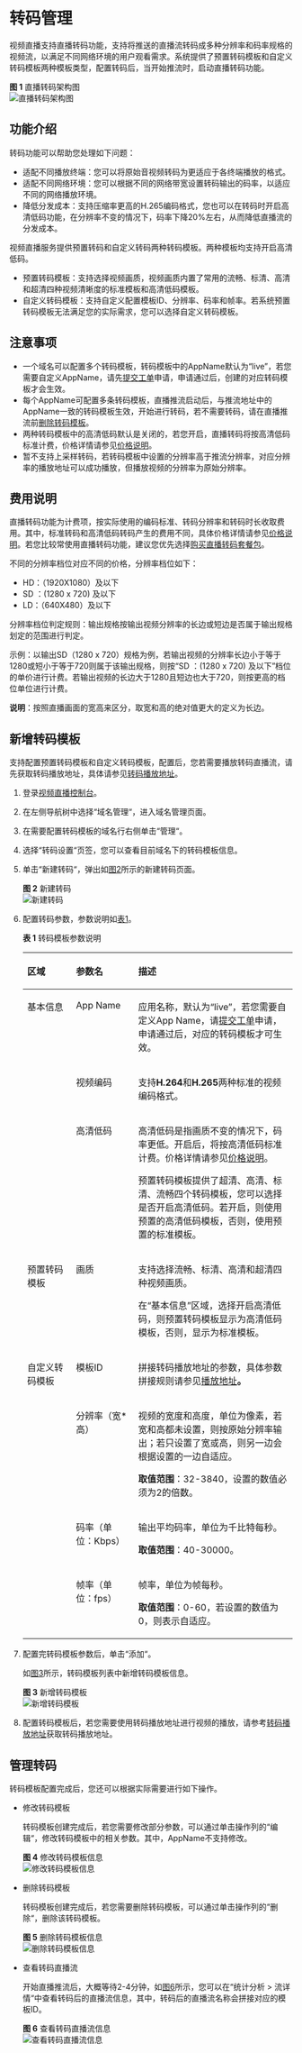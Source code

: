 # 转码管理<a name="live01000802"></a>

视频直播支持直播转码功能，支持将推送的直播流转码成多种分辨率和码率规格的视频流，以满足不同网络环境的用户观看需求。系统提供了预置转码模板和自定义转码模板两种模板类型，配置转码后，当开始推流时，启动直播转码功能。

**图 1**  直播转码架构图<a name="fig225911261547"></a>  
![](figures/直播转码架构图.png "直播转码架构图")

## 功能介绍<a name="section18261316194718"></a>

转码功能可以帮助您处理如下问题：

-   适配不同播放终端：您可以将原始音视频转码为更适应于各终端播放的格式。
-   适配不同网络环境：您可以根据不同的网络带宽设置转码输出的码率，以适应不同的网络播放环境。
-   降低分发成本：支持压缩率更高的H.265编码格式，您也可以在转码时开启高清低码功能，在分辨率不变的情况下，码率下降20%左右，从而降低直播流的分发成本。

视频直播服务提供预置转码和自定义转码两种转码模板。两种模板均支持开启高清低码。

-   预置转码模板：支持选择视频画质，视频画质内置了常用的流畅、标清、高清和超清四种视频清晰度的标准模板和高清低码模板。
-   自定义转码模板：支持自定义配置模板ID、分辨率、码率和帧率。若系统预置转码模板无法满足您的实际需求，您可以选择自定义转码模板。

## 注意事项<a name="section20501184614919"></a>

-   一个域名可以配置多个转码模板，转码模板中的AppName默认为“live”，若您需要自定义AppName，请先[提交工单](https://console.huaweicloud.com/ticket/?#/ticketindex/business?productTypeId=ffb4ebf5fb094bc6aef0129c276ce42e)申请，申请通过后，创建的对应转码模板才会生效。
-   每个AppName可配置多条转码模板，直播推流启动后，与推流地址中的AppName一致的转码模板生效，开始进行转码，若不需要转码，请在直播推流前[删除转码模板](#section7753104920501)。
-   两种转码模板中的高清低码默认是关闭的，若您开启，直播转码将按高清低码标准计费，价格详情请参见[价格说明](https://support.huaweicloud.com/price-live/live040001.html#section2)。
-   暂不支持上采样转码，若转码模板中设置的分辨率高于推流分辨率，对应分辨率的播放地址可以成功播放，但播放视频的分辨率为原始分辨率。

## 费用说明<a name="section1452143515613"></a>

直播转码功能为计费项，按实际使用的编码标准、转码分辨率和转码时长收取费用。其中，标准转码和高清低码转码产生的费用不同，具体价格详情请参见[价格说明](https://support.huaweicloud.com/price-live/live040001.html#section2)。若您比较常使用直播转码功能，建议您优先选择[购买直播转码套餐包](https://account.huaweicloud.com/usercenter/#/buyservice/commonCloud?pkgCode=live)。

不同的分辨率档位对应不同的价格，分辨率档位如下：

-   HD：（1920X1080）及以下
-   SD ：\(1280 x 720\) 及以下
-   LD：（640X480）及以下

分辨率档位判定规则：输出规格按输出视频分辨率的长边或短边是否属于输出规格划定的范围进行判定。

示例：以输出SD（1280 x 720）规格为例，若输出视频的分辨率长边小于等于1280或短小于等于720则属于该输出规格，则按“SD ：\(1280 x 720\) 及以下”档位的单价进行计费。若输出视频的长边大于1280且短边也大于720，则按更高的档位单位进行计费。

**说明**：按照直播画面的宽高来区分，取宽和高的绝对值更大的定义为长边。

## 新增转码模板<a name="section89547717526"></a>

支持配置预置转码模板和自定义转码模板，配置后，您若需要播放转码直播流，请先获取转码播放地址，具体请参见[转码播放地址](拼接播放地址.md#section392313195)。

1.  登录[视频直播控制台](https://console.huaweicloud.com/live)。
2.  在左侧导航树中选择“域名管理“，进入域名管理页面。
3.  在需要配置转码模板的域名行右侧单击“管理“。
4.  选择“转码设置“页签，您可以查看目前域名下的转码模板信息。
5.  单击“新建转码“，弹出如[图2](#fig85334601411)所示的新建转码页面。

    **图 2**  新建转码<a name="fig85334601411"></a>  
    ![](figures/新建转码.png "新建转码")

6.  配置转码参数，参数说明如[表1](#table103061641153118)。

    **表 1**  转码模板参数说明

    <a name="table103061641153118"></a>
    <table><thead align="left"><tr id="row0305441103117"><th class="cellrowborder" valign="top" width="18.07%" id="mcps1.2.4.1.1"><p id="p193051411310"><a name="p193051411310"></a><a name="p193051411310"></a>区域</p>
    </th>
    <th class="cellrowborder" valign="top" width="23.03%" id="mcps1.2.4.1.2"><p id="p26391125111012"><a name="p26391125111012"></a><a name="p26391125111012"></a>参数名</p>
    </th>
    <th class="cellrowborder" valign="top" width="58.9%" id="mcps1.2.4.1.3"><p id="p18639172517105"><a name="p18639172517105"></a><a name="p18639172517105"></a>描述</p>
    </th>
    </tr>
    </thead>
    <tbody><tr id="row430519418319"><td class="cellrowborder" rowspan="3" valign="top" width="18.07%" headers="mcps1.2.4.1.1 "><p id="p43051341183116"><a name="p43051341183116"></a><a name="p43051341183116"></a>基本信息</p>
    </td>
    <td class="cellrowborder" valign="top" width="23.03%" headers="mcps1.2.4.1.2 "><p id="p930504153119"><a name="p930504153119"></a><a name="p930504153119"></a>App Name</p>
    </td>
    <td class="cellrowborder" valign="top" width="58.9%" headers="mcps1.2.4.1.3 "><p id="p18305144103115"><a name="p18305144103115"></a><a name="p18305144103115"></a>应用名称，默认为“live”，若您需要自定义App Name，请<a href="https://console.huaweicloud.com/ticket/?#/ticketindex/business?productTypeId=ffb4ebf5fb094bc6aef0129c276ce42e" target="_blank" rel="noopener noreferrer">提交工单</a>申请，申请通过后，对应的转码模板才可生效。</p>
    </td>
    </tr>
    <tr id="row1430524143117"><td class="cellrowborder" valign="top" headers="mcps1.2.4.1.1 "><p id="p173051341173111"><a name="p173051341173111"></a><a name="p173051341173111"></a>视频编码</p>
    </td>
    <td class="cellrowborder" valign="top" headers="mcps1.2.4.1.2 "><p id="p1830534173110"><a name="p1830534173110"></a><a name="p1830534173110"></a>支持<strong id="b1030514193116"><a name="b1030514193116"></a><a name="b1030514193116"></a>H.264</strong>和<strong id="b2305194173115"><a name="b2305194173115"></a><a name="b2305194173115"></a>H.265</strong>两种标准的视频编码格式。</p>
    </td>
    </tr>
    <tr id="row163051541163111"><td class="cellrowborder" valign="top" headers="mcps1.2.4.1.1 "><p id="p130514153114"><a name="p130514153114"></a><a name="p130514153114"></a>高清低码</p>
    </td>
    <td class="cellrowborder" valign="top" headers="mcps1.2.4.1.2 "><p id="p6417152163513"><a name="p6417152163513"></a><a name="p6417152163513"></a>高清低码是指画质不变的情况下，码率更低。开启后，将按高清低码标准计费。价格详情请参见<a href="https://support.huaweicloud.com/price-live/live040001.html#section2" target="_blank" rel="noopener noreferrer">价格说明</a>。</p>
    <p id="p1830514413311"><a name="p1830514413311"></a><a name="p1830514413311"></a>预置转码模板提供了超清、高清、标清、流畅四个转码模板，您可以选择是否开启高清低码。若开启，则使用预置的高清低码模板，否则，使用预置的标准模板。</p>
    </td>
    </tr>
    <tr id="row129911283912"><td class="cellrowborder" valign="top" width="18.07%" headers="mcps1.2.4.1.1 "><p id="p1129962183915"><a name="p1129962183915"></a><a name="p1129962183915"></a>预置转码模板</p>
    </td>
    <td class="cellrowborder" valign="top" width="23.03%" headers="mcps1.2.4.1.2 "><p id="p1229912173917"><a name="p1229912173917"></a><a name="p1229912173917"></a>画质</p>
    </td>
    <td class="cellrowborder" valign="top" width="58.9%" headers="mcps1.2.4.1.3 "><p id="p14299121399"><a name="p14299121399"></a><a name="p14299121399"></a>支持选择流畅、标清、高清和超清四种视频画质。</p>
    <p id="p1469181975018"><a name="p1469181975018"></a><a name="p1469181975018"></a>在“基本信息”区域，选择开启高清低码，则预置转码模板显示为高清低码模板，否则，显示为标准模板。</p>
    </td>
    </tr>
    <tr id="row20306194119319"><td class="cellrowborder" rowspan="4" valign="top" width="18.07%" headers="mcps1.2.4.1.1 "><p id="p15305114115313"><a name="p15305114115313"></a><a name="p15305114115313"></a>自定义转码模板</p>
    </td>
    <td class="cellrowborder" valign="top" width="23.03%" headers="mcps1.2.4.1.2 "><p id="p7306124114318"><a name="p7306124114318"></a><a name="p7306124114318"></a>模板ID</p>
    </td>
    <td class="cellrowborder" valign="top" width="58.9%" headers="mcps1.2.4.1.3 "><p id="p2306174133118"><a name="p2306174133118"></a><a name="p2306174133118"></a>拼接转码播放地址的参数，具体参数拼接规则请参见<a href="拼接播放地址.md">播放地址</a><strong id="b41402151359"><a name="b41402151359"></a><a name="b41402151359"></a>。</strong></p>
    </td>
    </tr>
    <tr id="row2306104114315"><td class="cellrowborder" valign="top" headers="mcps1.2.4.1.1 "><p id="p1330614183118"><a name="p1330614183118"></a><a name="p1330614183118"></a>分辨率（宽*高）</p>
    </td>
    <td class="cellrowborder" valign="top" headers="mcps1.2.4.1.2 "><p id="p123067416314"><a name="p123067416314"></a><a name="p123067416314"></a>视频的宽度和高度，单位为像素，若宽和高都未设置，则按原始分辨率输出；若只设置了宽或高，则另一边会根据设置的一边自适应。</p>
    <p id="p1668715814010"><a name="p1668715814010"></a><a name="p1668715814010"></a><strong id="b1554173217545"><a name="b1554173217545"></a><a name="b1554173217545"></a>取值范围</strong>：32-3840，设置的数值必须为2的倍数。</p>
    </td>
    </tr>
    <tr id="row183066412311"><td class="cellrowborder" valign="top" headers="mcps1.2.4.1.1 "><p id="p330613419316"><a name="p330613419316"></a><a name="p330613419316"></a>码率（单位：Kbps）</p>
    </td>
    <td class="cellrowborder" valign="top" headers="mcps1.2.4.1.2 "><p id="p742316818521"><a name="p742316818521"></a><a name="p742316818521"></a>输出平均码率，单位为千比特每秒。</p>
    <p id="p113061041123116"><a name="p113061041123116"></a><a name="p113061041123116"></a><strong id="b862594015416"><a name="b862594015416"></a><a name="b862594015416"></a>取值范围</strong>：40-30000。</p>
    </td>
    </tr>
    <tr id="row193061141103116"><td class="cellrowborder" valign="top" headers="mcps1.2.4.1.1 "><p id="p330614103112"><a name="p330614103112"></a><a name="p330614103112"></a>帧率（单位：fps）</p>
    </td>
    <td class="cellrowborder" valign="top" headers="mcps1.2.4.1.2 "><p id="p1303165204910"><a name="p1303165204910"></a><a name="p1303165204910"></a>帧率，单位为帧每秒。</p>
    <p id="p10306641103113"><a name="p10306641103113"></a><a name="p10306641103113"></a><strong id="b1545923515418"><a name="b1545923515418"></a><a name="b1545923515418"></a>取值范围</strong>：0-60，若设置的数值为0，则表示自适应。</p>
    </td>
    </tr>
    </tbody>
    </table>

7.  配置完转码模板参数后，单击“添加“。

    如[图3](#fig1832599141516)所示，转码模板列表中新增转码模板信息。

    **图 3**  新增转码模板<a name="fig1832599141516"></a>  
    ![](figures/新增转码模板.png "新增转码模板")

8.  配置转码模板后，若您需要使用转码播放地址进行视频的播放，请参考[转码播放地址](拼接播放地址.md#section392313195)获取转码播放地址。

## 管理转码<a name="section7753104920501"></a>

转码模板配置完成后，您还可以根据实际需要进行如下操作。

-   修改转码模板

    转码模板创建完成后，若您需要修改部分参数，可以通过单击操作列的“编辑“，修改转码模板中的相关参数。其中，AppName不支持修改。

    **图 4**  修改转码模板信息<a name="fig1310713121985"></a>  
    ![](figures/修改转码模板信息.png "修改转码模板信息")

-   删除转码模板

    转码模板创建完成后，若您需要删除转码模板，可以通过单击操作列的“删除“，删除该转码模板。

    **图 5**  删除转码模板信息<a name="fig612684517820"></a>  
    ![](figures/删除转码模板信息.png "删除转码模板信息")

-   查看转码直播流

    开始直播推流后，大概等待2-4分钟，如[图6](#fig7871753155714)所示，您可以在“统计分析 \> 流详情“中查看转码后的直播流信息，其中，转码后的直播流名称会拼接对应的模板ID。

    **图 6**  查看转码直播流信息<a name="fig7871753155714"></a>  
    ![](figures/查看转码直播流信息.png "查看转码直播流信息")


